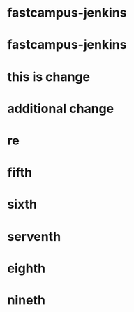 # fastcampus-jenkins
# fastcampus-jenkins
#  this is change
# additional change
# re
# fifth
# sixth
# serventh
# eighth
# nineth
